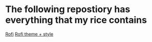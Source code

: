  
<h1>The following repostiory has everything that my rice contains</h1>



[Rofi](https://github.com/davatorium/rofi)
[Rofi theme + style](https://github.com/adi1090x/rofi)

